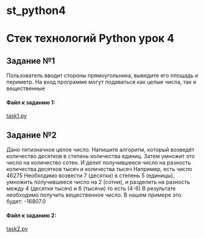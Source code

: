 # st_python4
# Стек технологий Python урок 4

## Задание №1

Пользователь вводит стороны прямоугольника, выведите его площадь и периметр. На вход программе могут подаваться как целые числа, так и вещественные

####  Файл к заданию 1: 
[task1.py](https://github.com/s-getmanov/st_python4/blob/main/task1.py)


## Задание №2

Дано пятизначное целое число. 
Напишите алгоритм, который возведёт количество десятков в степень количества единиц. Затем умножит это число на количество сотен. 
И делит получившееся число на разность количества десятков тысяч и количества тысяч
Например, есть число 46275
Необходимо возвести 7 (десятки) в степень 5 (единицы), умножить получившееся число на 2 (сотни), и разделить на разность между 4 (десятки тысяч) и 6 (тысячи) то есть (4-6)
В результате необходимо получить вещественное число. В нашем примере это будет: -16807.0

####  Файл к заданию 2: 
[task2.py](https://github.com/s-getmanov/st_python4/blob/main/task2.py)

